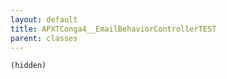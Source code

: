 ```yaml
---
layout: default
title: APXTConga4__EmailBehaviorControllerTEST
parent: classes
---
```


```(hidden)```
